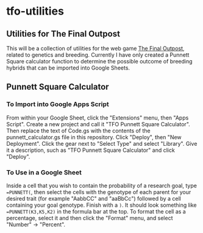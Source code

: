 # tfo-utilities
## Utilities for The Final Outpost

This will be a collection of utilities for the web game [The Final Outpost](https://finaloutpost.net/), related to genetics and breeding. Currently I have only created a Punnett Square calculator function to determine the possible outcome of breeding hybrids that can be imported into Google Sheets.

## Punnett Square Calculator
### To Import into Google Apps Script
From within your Google Sheet, click the "Extensions" menu, then "Apps Script". Create a new project and call it "TFO Punnett Square Calculator". Then replace the text of Code.gs with the contents of the punnett_calculator.gs file in this repository. Click "Deploy", then "New Deployment". Click the gear next to "Select Type" and select "Library". Give it a description, such as "TFO Punnett Square Calculator" and click "Deploy".

### To Use in a Google Sheet
Inside a cell that you wish to contain the probability of a research goal, type `=PUNNETT(`, then select the cells with the genotype of each parent for your desired trait (for example "AabbCC" and "aaBbCc") followed by a cell containing your goal genotype. Finish with a `)`. It should look something like `=PUNNETT(K3,K5,K2)` in the formula bar at the top. To format the cell as a percentage, select it and then click the "Format" menu, and select "Number" -> "Percent".

